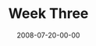 ---
layout: message
category: message
series: "One"
title: "Week Three"
date: 2008-07-20-00-00
message_id: 507
audio: "http://s3.amazonaws.com/crossroadsaudiomessages/One-3.mp3"
audio-duration: "27:50"
notes-description: ""
notes: "http://s3.amazonaws.com/crossroads-media/media/legacy/documents/SN_7-20-08.pdf"
notes-title: "One (Week Three) - Study Notes"
program: "http://s3.amazonaws.com/crossroads-media/media/legacy/documents/0719_20Program.pdf"
description: "Chuck Mingo discusses grace and how the Church can be \"one.\""
video: "http://s3.amazonaws.com/crossroadsvideomessages/One-3.mp4"
video-duration: "27:50"
video-image: "http://s3.amazonaws.com/crossroads-media/images/legacy/content/One3-still.jpg"
flag: "N"
---